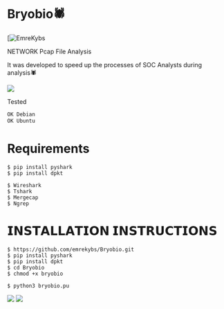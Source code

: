 # Bryobio🕷️
[![EmreKybs](https://img.shields.io/badge/MadeBy-EmreKybs-red)


NETWORK Pcap File Analysis

It was developed to speed up the processes of SOC Analysts during analysis🕷️

<img src="https://github.com/emrekybs/Bryobio/blob/main/1.gif">

Tested
```sh
OK Debian
OK Ubuntu
```

# Requirements
    $ pip install pyshark
    $ pip install dpkt
 
    $ Wireshark
    $ Tshark
    $ Mergecap
    $ Ngrep

# 𝗜𝗡𝗦𝗧𝗔𝗟𝗟𝗔𝗧𝗜𝗢𝗡 𝗜𝗡𝗦𝗧𝗥𝗨𝗖𝗧𝗜𝗢𝗡𝗦

    $ https://github.com/emrekybs/Bryobio.git
    $ pip install pyshark
    $ pip install dpkt
    $ cd Bryobio
    $ chmod +x bryobio
     
    $ python3 bryobio.pu
<img src="https://github.com/emrekybs/Bryobio/blob/main/1.png">
<img src="https://github.com/emrekybs/Bryobio/blob/main/3.png">
